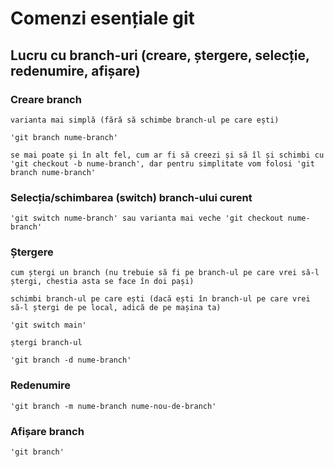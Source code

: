 # Comenzi esențiale git

## Lucru cu branch-uri (creare, ștergere, selecție, redenumire, afișare)

### Creare branch 

    varianta mai simplă (fără să schimbe branch-ul pe care ești)
    
    'git branch nume-branch'

    se mai poate și în alt fel, cum ar fi să creezi și să îl și schimbi cu 'git checkout -b nume-branch', dar pentru simplitate vom folosi 'git branch nume-branch'

### Selecția/schimbarea (switch) branch-ului curent

    'git switch nume-branch' sau varianta mai veche 'git checkout nume-branch'

### Ștergere

    cum ștergi un branch (nu trebuie să fi pe branch-ul pe care vrei să-l ștergi, chestia asta se face în doi pași)
    
    schimbi branch-ul pe care ești (dacă ești în branch-ul pe care vrei să-l ștergi de pe local, adică de pe mașina ta)

    'git switch main' 

    ștergi branch-ul

    'git branch -d nume-branch'

### Redenumire

    'git branch -m nume-branch nume-nou-de-branch'

### Afișare branch

    'git branch'
